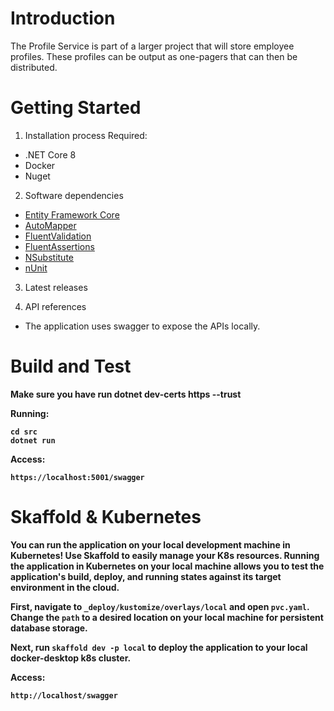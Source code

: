 # Introduction
The Profile Service is part of a larger project that will store employee profiles. These profiles can be output as one-pagers that can then be distributed.

# Getting Started
1.	Installation process
      Required:
- .NET Core 8
- Docker
- Nuget

2.	Software dependencies
- [Entity Framework Core](https://docs.microsoft.com/en-us/ef/core/)
- [AutoMapper](https://docs.automapper.org/en/latest/index.html)
- [FluentValidation](https://fluentvalidation.net/)
- [FluentAssertions](https://fluentassertions.com/)
- [NSubstitute](https://nsubstitute.github.io/)
- [nUnit](https://nunit.org/)

3.	Latest releases

4.	API references
- The application uses swagger to expose the APIs locally.

# Build and Test
<b>Make sure you have run dotnet dev-certs https --trust<b>

Running:
```
cd src
dotnet run 
```

Access:
```
https://localhost:5001/swagger
```

# Skaffold & Kubernetes

You can run the application on your local development machine in Kubernetes! Use Skaffold to easily manage your K8s resources. Running the application in Kubernetes on your local machine allows you to test the application's build, deploy, and running states against its target environment in the cloud.

First, navigate to `_deploy/kustomize/overlays/local` and open `pvc.yaml`. Change the `path` to a desired location on your local machine for persistent database storage.

Next, run `skaffold dev -p local` to deploy the application to your local docker-desktop k8s cluster.

Access:
```
http://localhost/swagger
```
